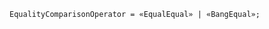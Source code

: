 <!-- This file is generated automatically by infrastructure scripts. Please don't edit by hand. -->

```{ .ebnf .slang-ebnf #EqualityComparisonOperator }
EqualityComparisonOperator = «EqualEqual» | «BangEqual»;
```
